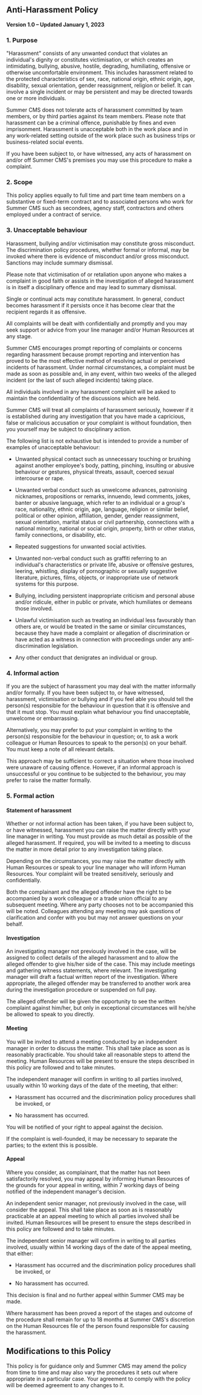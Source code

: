 ## Anti-Harassment Policy

**Version 1.0 – Updated January 1, 2023**

### 1. Purpose

"Harassment" consists of any unwanted conduct that violates an individual's
dignity or constitutes victimisation, or which creates an intimidating, bullying,
abusive, hostile, degrading, humiliating, offensive or otherwise uncomfortable
environment. This includes harassment related to the protected characteristics
of sex, race, national origin, ethnic origin, age, disability, sexual orientation,
gender reassignment, religion or belief. It can involve a single incident or may
be persistent and may be directed towards one or more individuals.

Summer CMS does not tolerate acts of harassment committed by team members, or by
third parties against its team members. Please note that harassment can be a
criminal offence, punishable by fines and even imprisonment. Harassment is
unacceptable both in the work place and in any work-related setting outside of
the work place such as business trips or business-related social events.

If you have been subject to, or have witnessed, any acts of harassment on
and/or off Summer CMS's premises you may use this procedure to make a
complaint.

### 2. Scope

This policy applies equally to full time and part time team members on a
substantive or fixed-term contract and to associated persons who work for
Summer CMS such as secondees, agency staff, contractors and others employed
under a contract of service.

### 3. Unacceptable behaviour

Harassment, bullying and/or victimisation may constitute gross misconduct.
The discrimination policy procedures, whether formal or informal, may be invoked
where there is evidence of misconduct and/or gross misconduct. Sanctions
may include summary dismissal.

Please note that victimisation of or retaliation upon anyone who makes a
complaint in good faith or assists in the investigation of alleged harassment is
in itself a disciplinary offence and may lead to summary dismissal.

Single or continual acts may constitute harassment. In general, conduct
becomes harassment if it persists once it has become clear that the recipient
regards it as offensive.

All complaints will be dealt with confidentially and promptly and you may seek
support or advice from your line manager and/or Human Resources at any
stage.

Summer CMS encourages prompt reporting of complaints or concerns regarding
harassment because prompt reporting and intervention has proved to be the
most effective method of resolving actual or perceived incidents of
harassment. Under normal circumstances, a complaint must be made as soon
as possible and, in any event, within two weeks of the alleged incident (or the
last of such alleged incidents) taking place.

All individuals involved in any harassment complaint will be asked to maintain
the confidentiality of the discussions which are held.

Summer CMS will treat all complaints of harassment seriously, however if it is
established during any investigation that you have made a capricious, false or
malicious accusation or your complaint is without foundation, then you yourself
may be subject to disciplinary action.

The following list is not exhaustive but is intended to provide a number of
examples of unacceptable behaviour:

- Unwanted physical contact such as unnecessary touching or
brushing against another employee's body, patting, pinching,
insulting or abusive behaviour or gestures, physical threats, assault,
coerced sexual intercourse or rape.

- Unwanted verbal conduct such as unwelcome advances, patronising
nicknames, propositions or remarks, innuendo, lewd comments,
jokes, banter or abusive language, which refer to an individual or a
group's race, nationality, ethnic origin, age, language, religion or
similar belief, political or other opinion, affiliation, gender, gender
reassignment, sexual orientation, marital status or civil partnership,
connections with a national minority, national or social origin,
property, birth or other status, family connections, or disability, etc.

- Repeated suggestions for unwanted social activities.

- Unwanted non-verbal conduct such as graffiti referring to an
individual's characteristics or private life, abusive or offensive
gestures, leering, whistling, display of pornographic or sexually
suggestive literature, pictures, films, objects, or inappropriate use of
network systems for this purpose.

- Bullying, including persistent inappropriate criticism and personal
abuse and/or ridicule, either in public or private, which humiliates or
demeans those involved.

- Unlawful victimisation such as treating an individual less favourably
than others are, or would be treated in the same or similar
circumstances, because they have made a complaint or allegation of
discrimination or have acted as a witness in connection with
proceedings under any anti-discrimination legislation.

- Any other conduct that denigrates an individual or group.

### 4. Informal action

If you are the subject of harassment you may deal with the matter informally
and/or formally. If you have been subject to, or have witnessed, harassment,
victimisation or bullying and if you feel able you should tell the person(s)
responsible for the behaviour in question that it is offensive and that it must
stop. You must explain what behaviour you find unacceptable, unwelcome or
embarrassing.

Alternatively, you may prefer to put your complaint in writing to the person(s)
responsible for the behaviour in question; or, to ask a work colleague or
Human Resources to speak to the person(s) on your behalf. You must keep a
note of all relevant details.

This approach may be sufficient to correct a situation where those involved
were unaware of causing offence. However, if an informal approach is
unsuccessful or you continue to be subjected to the behaviour, you may prefer
to raise the matter formally.

### 5. Formal action

#### Statement of harassment

Whether or not informal action has been taken, if you have been subject to, or
have witnessed, harassment you can raise the matter directly with your line
manager in writing. You must provide as much detail as possible of the
alleged harassment. If required, you will be invited to a meeting to discuss the
matter in more detail prior to any investigation taking place.

Depending on the circumstances, you may raise the matter directly with
Human Resources or speak to your line manager who will inform Human
Resources. Your complaint will be treated sensitively, seriously and
confidentially.

Both the complainant and the alleged offender have the right to be
accompanied by a work colleague or a trade union official to any subsequent
meeting. Where any party chooses not to be accompanied this will be noted.
Colleagues attending any meeting may ask questions of clarification and
confer with you but may not answer questions on your behalf.

#### Investigation

An investigating manager not previously involved in the case, will be assigned
to collect details of the alleged harassment and to allow the alleged offender to
give his/her side of the case. This may include meetings and gathering
witness statements, where relevant. The investigating manager will draft a
factual written report of the investigation. Where appropriate, the alleged
offender may be transferred to another work area during the investigation
procedure or suspended on full pay.

The alleged offender will be given the opportunity to see the written complaint
against him/her, but only in exceptional circumstances will he/she be allowed
to speak to you directly.

#### Meeting

You will be invited to attend a meeting conducted by an independent manager
in order to discuss the matter. This shall take place as soon as is reasonably
practicable. You should take all reasonable steps to attend the meeting.
Human Resources will be present to ensure the steps described in this policy
are followed and to take minutes.

The independent manager will confirm in writing to all parties involved, usually
within 10 working days of the date of the meeting, that either:

- Harassment has occurred and the discrimination policy procedures shall
be invoked, or

- No harassment has occurred.

You will be notified of your right to appeal against the decision.

If the complaint is well-founded, it may be necessary to separate the parties; to
the extent this is possible.

#### Appeal

Where you consider, as complainant, that the matter has not been
satisfactorily resolved, you may appeal by informing Human Resources of the
grounds for your appeal in writing, within 7 working days of being notified of
the independent manager's decision.

An independent senior manager, not previously involved in the case, will
consider the appeal. This shall take place as soon as is reasonably
practicable at an appeal meeting to which all parties involved shall be invited.
Human Resources will be present to ensure the steps described in this policy
are followed and to take minutes.

The independent senior manager will confirm in writing to all parties involved,
usually within 14 working days of the date of the appeal meeting, that either:

- Harassment has occurred and the discrimination policy procedures shall
be invoked, or

- No harassment has occurred.

This decision is final and no further appeal within Summer CMS may be made.

Where harassment has been proved a report of the stages and outcome of the
procedure shall remain for up to 18 months at Summer CMS's discretion on the
Human Resources file of the person found responsible for causing the
harassment.

## Modifications to this Policy

This policy is for guidance only and Summer CMS may amend the policy from time to time and may also vary the procedures it sets out where appropriate in a particular case. Your agreement to comply with the policy will be deemed agreement to any changes to it.
